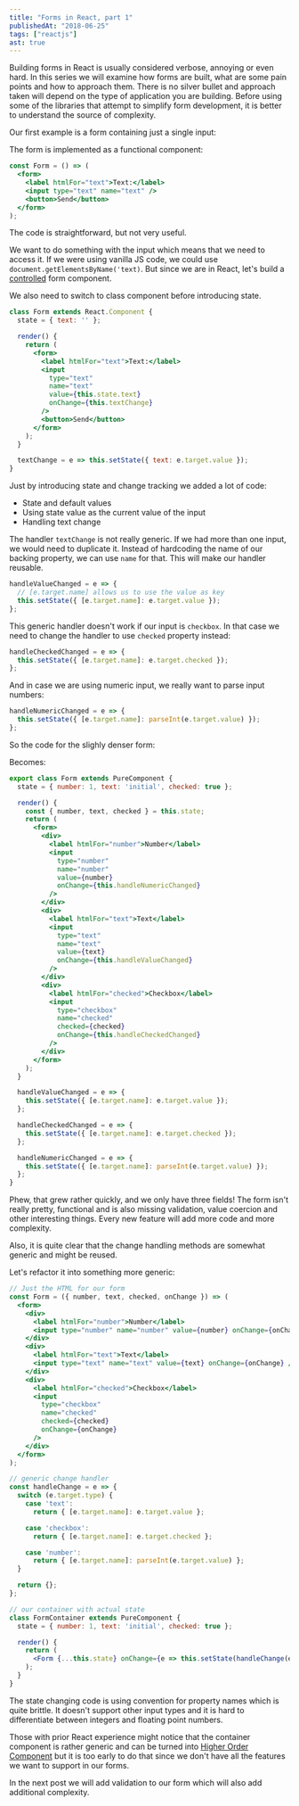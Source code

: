 ```yaml
---
title: "Forms in React, part 1"
publishedAt: "2018-06-25"
tags: ["reactjs"]
ast: true
---
```


Building forms in React is usually considered verbose, annoying or even hard. In this series we will examine how forms are built, what are some pain points and how to approach them. There is no silver bullet and approach taken will depend on the type of application you are building. Before using some of the libraries that attempt to simplify form development, it is better to understand the source of complexity.

Our first example is a form containing just a single input:

<demo id="1" path="2018-forms-in-react"></demo>

The form is implemented as a functional component:

```jsx
const Form = () => (
  <form>
    <label htmlFor="text">Text:</label>
    <input type="text" name="text" />
    <button>Send</button>
  </form>
);
```

The code is straightforward, but not very useful.

We want to do something with the input which means that we need to access it. If we were using vanilla JS code, we could use `document.getElementsByName('text)`. But since we are in React, let's build a [controlled](https://reactjs.org/docs/forms.html#controlled-components) form component.

We also need to switch to class component before introducing state.

```jsx
class Form extends React.Component {
  state = { text: '' };

  render() {
    return (
      <form>
        <label htmlFor="text">Text:</label>
        <input
          type="text"
          name="text"
          value={this.state.text}
          onChange={this.textChange}
        />
        <button>Send</button>
      </form>
    );
  }

  textChange = e => this.setState({ text: e.target.value });
}
```

Just by introducing state and change tracking we added a lot of code:

- State and default values
- Using state value as the current value of the input
- Handling text change

The handler `textChange` is not really generic. If we had more than one input, we would need to duplicate it. Instead of hardcoding the name of our backing property, we can use `name` for that. This will make our handler reusable.

```jsx
handleValueChanged = e => {
  // [e.target.name] allows us to use the value as key
  this.setState({ [e.target.name]: e.target.value });
};
```

This generic handler doesn't work if our input is `checkbox`. In that case we need to change the handler to use `checked` property instead:

```jsx
handleCheckedChanged = e => {
  this.setState({ [e.target.name]: e.target.checked });
};
```

And in case we are using numeric input, we really want to parse input numbers:

```jsx
handleNumericChanged = e => {
  this.setState({ [e.target.name]: parseInt(e.target.value) });
};
```

So the code for the slighly denser form:

<demo id="2" path="2018-forms-in-react"></demo>

Becomes:

```jsx
export class Form extends PureComponent {
  state = { number: 1, text: 'initial', checked: true };

  render() {
    const { number, text, checked } = this.state;
    return (
      <form>
        <div>
          <label htmlFor="number">Number</label>
          <input
            type="number"
            name="number"
            value={number}
            onChange={this.handleNumericChanged}
          />
        </div>
        <div>
          <label htmlFor="text">Text</label>
          <input
            type="text"
            name="text"
            value={text}
            onChange={this.handleValueChanged}
          />
        </div>
        <div>
          <label htmlFor="checked">Checkbox</label>
          <input
            type="checkbox"
            name="checked"
            checked={checked}
            onChange={this.handleCheckedChanged}
          />
        </div>
      </form>
    );
  }

  handleValueChanged = e => {
    this.setState({ [e.target.name]: e.target.value });
  };

  handleCheckedChanged = e => {
    this.setState({ [e.target.name]: e.target.checked });
  };

  handleNumericChanged = e => {
    this.setState({ [e.target.name]: parseInt(e.target.value) });
  };
}
```

Phew, that grew rather quickly, and we only have three fields! The form isn't really pretty, functional and is also missing validation, value coercion and other interesting things. Every new feature will add more code and more complexity.

Also, it is quite clear that the change handling methods are somewhat generic and might be reused.

Let's refactor it into something more generic:

```jsx
// Just the HTML for our form
const Form = ({ number, text, checked, onChange }) => (
  <form>
    <div>
      <label htmlFor="number">Number</label>
      <input type="number" name="number" value={number} onChange={onChange} />
    </div>
    <div>
      <label htmlFor="text">Text</label>
      <input type="text" name="text" value={text} onChange={onChange} />
    </div>
    <div>
      <label htmlFor="checked">Checkbox</label>
      <input
        type="checkbox"
        name="checked"
        checked={checked}
        onChange={onChange}
      />
    </div>
  </form>
);

// generic change handler
const handleChange = e => {
  switch (e.target.type) {
    case 'text':
      return { [e.target.name]: e.target.value };

    case 'checkbox':
      return { [e.target.name]: e.target.checked };

    case 'number':
      return { [e.target.name]: parseInt(e.target.value) };
  }

  return {};
};

// our container with actual state
class FormContainer extends PureComponent {
  state = { number: 1, text: 'initial', checked: true };

  render() {
    return (
      <Form {...this.state} onChange={e => this.setState(handleChange(e))} />
    );
  }
}
```

The state changing code is using convention for property names which is quite brittle. It doesn't support other input types and it is hard to differentiate between integers and floating point numbers.

Those with prior React experience might notice that the container component is rather generic and can be turned into [Higher Order Component](https://reactjs.org/docs/higher-order-components.html) but it is too early to do that since we don't have all the features we want to support in our forms.

In the next post we will add validation to our form which will also add additional complexity.
